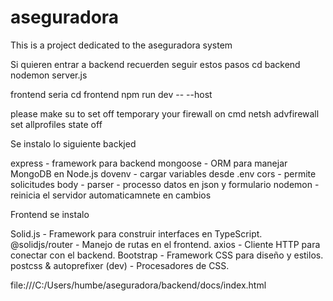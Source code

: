 # aseguradora
This is a project dedicated to the aseguradora system


Si quieren entrar a backend recuerden seguir estos pasos
cd backend
nodemon server.js


frontend seria
cd frontend
npm run dev -- --host

please make su to set off temporary your firewall on cmd
netsh advfirewall set allprofiles state off



Se instalo lo siguiente 
backjed

express - framework para backend
mongoose - ORM para manejar MongoDB en Node.js
dovenv - cargar variables desde .env
cors - permite solicitudes 
body - parser - processo datos en json y formulario
nodemon - reinicia el servidor automaticamnete en cambios

Frontend se instalo

Solid.js - Framework para construir interfaces en TypeScript.
@solidjs/router - Manejo de rutas en el frontend.
axios - Cliente HTTP para conectar con el backend.
Bootstrap - Framework CSS para diseño y estilos.
postcss & autoprefixer (dev) - Procesadores de CSS.

file:///C:/Users/humbe/aseguradora/backend/docs/index.html
